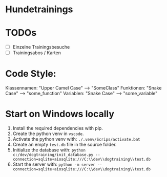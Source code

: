# Hundetrainings

# TODOs
 - [ ] Einzelne Trainingsbesuche
 - [ ] Trainingsabos / Karten

# Code Style:

Klassennamen: "Upper Camel Case" --> "SomeClass"
Funktionen: "Snake Case" --> "some_function"
Variablen: "Snake Case" --> "some_variable"

# Start on Windows locally

1. Install the required dependencies with pip.
1. Create the python venv in `vscode`.
1. Activate the python venv with: `./.venv/Scrips/activate.bat`
1. Create an empty `test.db` file in the source folder.
1. Initialize the database with: `python c:/dev/dogtraining/init_database.py --connection=sqlite+aiosqlite:///C:\\dev\\dogtraining\\test.db`
2. Start the server with: `python -m server --connection=sqlite+aiosqlite:///C:\\dev\\dogtraining\\test.db`